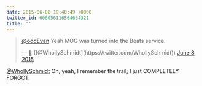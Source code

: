 ```yaml
---
date: 2015-06-08 19:40:49 +0000
twitter_id: 608056116564664321
title: ''
---
```


<blockquote class="twitter-tweet"><p lang="en" dir="ltr"><a href="https://twitter.com/oddEvan?ref_src=twsrc%5Etfw">@oddEvan</a> Yeah MOG was turned into the Beats service.</p>&mdash; 🤧 ([@WhollySchmidt](https://twitter.com/WhollySchmidt)) <a href="https://twitter.com/WhollySchmidt/status/608055960393908224?ref_src=twsrc%5Etfw">June 8, 2015</a></blockquote>
<script async src="https://platform.twitter.com/widgets.js" charset="utf-8"></script>

[@WhollySchmidt](https://twitter.com/WhollySchmidt) Oh, yeah, I remember the trail; I just COMPLETELY FORGOT.

